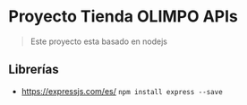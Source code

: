 # Proyecto Tienda OLIMPO APIs

> Este proyecto esta basado en nodejs

## Librerías

- https://expressjs.com/es/ `npm install express --save`
